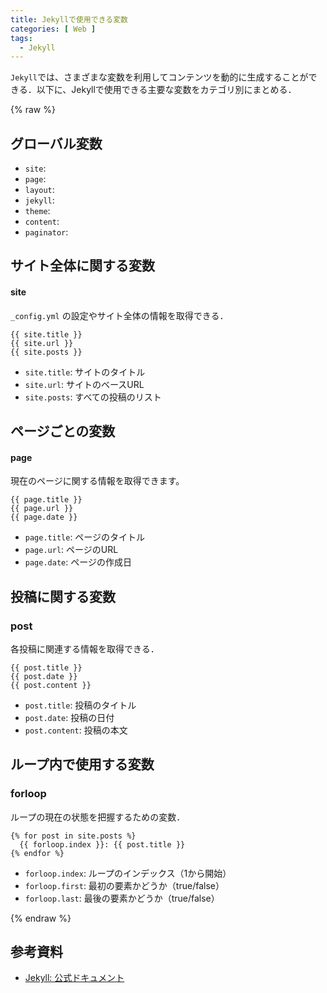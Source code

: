 ```yaml
---
title: Jekyllで使用できる変数
categories: [ Web ]
tags:
  - Jekyll
---
```



`Jekyll`では、さまざまな変数を利用してコンテンツを動的に生成することができる．以下に、Jekyllで使用できる主要な変数をカテゴリ別にまとめる．

{% raw %}

## グローバル変数

- `site`: 
- `page`: 
- `layout`: 
- `jekyll`: 
- `theme`: 
- `content`: 
- `paginator`: 


## サイト全体に関する変数

#### site
`_config.yml` の設定やサイト全体の情報を取得できる．

```
{{ site.title }}
{{ site.url }}
{{ site.posts }}
```

- `site.title`: サイトのタイトル
- `site.url`: サイトのベースURL
- `site.posts`: すべての投稿のリスト

## ページごとの変数

#### page
現在のページに関する情報を取得できます。

```
{{ page.title }}
{{ page.url }}
{{ page.date }}
```

- `page.title`: ページのタイトル
- `page.url`: ページのURL
- `page.date`: ページの作成日

## 投稿に関する変数

### post
各投稿に関連する情報を取得できる．

```
{{ post.title }}
{{ post.date }}
{{ post.content }}
```

- `post.title`: 投稿のタイトル
- `post.date`: 投稿の日付
- `post.content`: 投稿の本文

## ループ内で使用する変数

### forloop
ループの現在の状態を把握するための変数．

```liquid
{% for post in site.posts %}
  {{ forloop.index }}: {{ post.title }}
{% endfor %}
```

- `forloop.index`: ループのインデックス（1から開始）
- `forloop.first`: 最初の要素かどうか（true/false）
- `forloop.last`: 最後の要素かどうか（true/false）

{% endraw %}

## 参考資料
- [Jekyll: 公式ドキュメント](https://jekyllrb.com/docs/variables/)